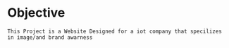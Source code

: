 # Objective

    This Project is a Website Designed for a iot company that specilizes in image/and brand awarness 

    